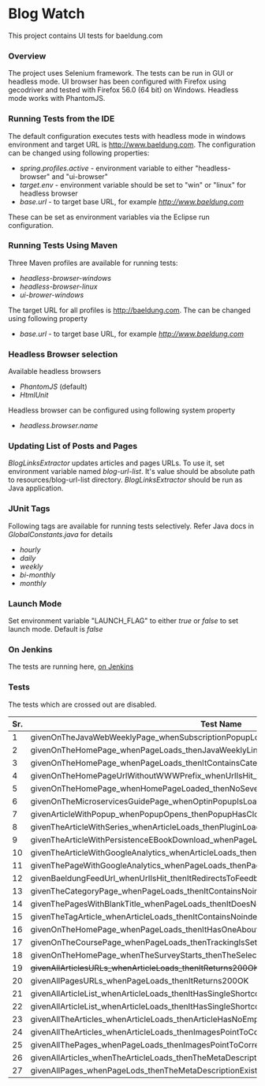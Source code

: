 # Blog Watch

This project contains UI tests for baeldung.com


### Overview

The project uses Selenium framework. The tests can be run in GUI or headless mode. UI browser has been configured with Firefox using gecodriver and tested with Firefox 56.0 (64 bit) on Windows. Headless mode works with PhantomJS. 


### Running Tests from the IDE

The default configuration executes tests with headless mode in windows environment and target URL is http://www.baeldung.com. The configuration can be changed using following properties:

  - _spring.profiles.active_ - environment variable to either "headless-browser" and "ui-browser"
  - _target.env_ - environment variable should be set to "win" or "linux" for headless browser
  - _base.url_ - to target base URL, for example _http://www.baeldung.com_

These can be set as environment variables via the Eclipse run configuration. 


### Running Tests Using Maven 

Three Maven profiles are available for running tests: 
  - _headless-browser-windows_
  - _headless-browser-linux_ 
  - _ui-brower-windows_

The target URL for all profiles is http://baeldung.com. The can be changed using following property

- _base.url_ - to target base URL, for example _http://www.baeldung.com_

### Headless Browser selection

Available headless browsers

- _PhantomJS_ (default)
- _HtmlUnit_

Headless browser can be configured using following system property

- _headless.browser.name_


### Updating List of Posts and Pages


_BlogLinksExtractor_ updates articles and pages URLs. To use it, set environment variable named _blog-url-list_. It's value should be absolute path to resources/blog-url-list directory. _BlogLinksExtractor_ should be run as Java application. 


### JUnit Tags

Following tags are available for running tests selectively. Refer Java docs in _GlobalConstants.java_ for details
  - _hourly_
  - _daily_
  - _weekly_
  - _bi-monthly_
  - _monthly_


### Launch Mode
 
Set environment variable "LAUNCH_FLAG" to either _true_ or _false_ to set launch mode. Default is _false_


### On Jenkins
 
 The tests are running here, [on Jenkins](https://rest-security.ci.cloudbees.com/job/site-monitor/job/site-watch/)
 
### Tests
 The tests which are crossed out are disabled.

| Sr. | Test Name | Tag/Frequency |
| --- | --------- | ------------- |
| 1 | givenOnTheJavaWebWeeklyPage_whenSubscriptionPopupLoads_thenItContainsSubscriptionElements | hourly |
| 2 | givenOnTheHomePage_whenPageLoads_thenJavaWeeklyLinksMatchWithTheLinkText | daily |
| 3 | givenOnTheHomePage_whenPageLoads_thenItContainsCategoriesInTheFooterMenu | daily |
| 4 | givenOnTheHomePageUrlWithoutWWWPrefix_whenUrlIsHit_thenItRedirectsToWWW | daily |
| 5 | givenOnTheHomePage_whenHomePageLoaded_thenNoSevereMessagesInBrowserLog | daily |
| 6 | givenOnTheMicroservicesGuidePage_whenOptinPopupIsLoaded_thenItContainsImages | daily |
| 7 | givenArticleWithPopup_whenPopupOpens_thenPopupHasCloseButton | daily |
| 8 | givenTheArticleWithSeries_whenArticleLoads_thenPluginLoadsProperly | daily |
| 9 | givenTheArticleWithPersistenceEBookDownload_whenPageLoads_thenFooterImageIsDisplayed | daily |
| 10 | givenTheArticleWithGoogleAnalytics_whenArticleLoads_thenArticleHasAnalyticsCode | daily |
| 11 | givenThePageWithGoogleAnalytics_whenPageLoads_thenPageHasAnalyticsCode | daily |
| 12 | givenBaeldungFeedUrl_whenUrlIsHit_thenItRedirectsToFeedburner | daily |
| 13 | givenTheCategoryPage_whenPageLoads_thenItContainsNoindexRobotsMeta | daily |
| 14 | givenThePagesWithBlankTitle_whenPageLoads_thenItDoesNotContainNotitleText | daily |
| 15 | givenTheTagArticle_whenArticleLoads_thenItContainsNoindexRobotsMeta | daily
| 16 | givenOnTheHomePage_whenPageLoads_thenItHasOneAboutMenuInTheFooter | daily
| 17 | givenOnTheCoursePage_whenPageLoads_thenTrackingIsSetupCorrectly | daily |
| 18 | givenOnTheHomePage_whenTheSurveyStarts_thenTheSelectValueIsPostedToTheDrip | weekly |
| 19 | ~~givenAllArticlesURLs_whenArticleLoads_thenItReturns200OK~~ | bi-monthly |
| 20 | givenAllPagesURLs_whenPageLoads_thenItReturns200OK | bi-monthly |
| 21 | givenAllArticleList_whenArticleLoads_thenItHasSingleShortcodeAtTheTop|monthly |
| 22 | givenAllArticleList_whenArticleLoads_thenItHasSingleShortcodeAtTheEnd | monthly |
| 23 | givenAllTheArticles_whenArticleLoads_thenArticleHasNoEmptyDiv | monthly |
| 24 | givenAllTheArticles_whenArticleLoads_thenImagesPointToCorrectEnv | monthly |
| 25 | givenAllThePages_whenPageLoads_thenImagesPointToCorrectEnv | monthly |
| 26 | givenAllArticles_whenTheArticleLoads_thenTheMetaDescriptionExists | monthly |
| 27 | givenAllPages_whenPageLods_thenTheMetaDescriptionExists | monthly |












